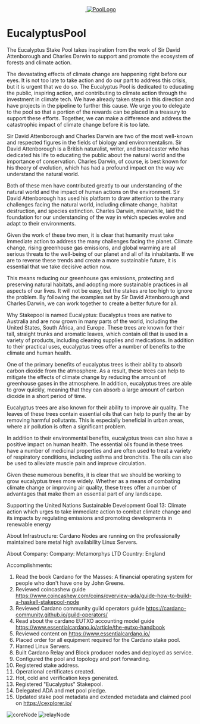 
<div style="display: flex; align-items: flex-start; justify-content: center;">
  <a href="https://cexplorer.io/" target="_blank">
    <img width="" class="img-fluid" src="https://js.cexplorer.io/img/award/b07269e436bb93f8840a9c9fbc51bc.png" alt="">
    <img src="https://user-images.githubusercontent.com/115787614/210828258-4b177721-2950-4052-91dc-b93a25fb7843.png" alt="PoolLogo">
  </a>
</div>


# EucalyptusPool
The Eucalyptus Stake Pool takes inspiration from the work of Sir David Attenborough and Charles Darwin to support and promote the ecosystem of forests and climate action.

The devastating effects of climate change are happening right before our eyes. It is not too late to take action and do our part to address this crisis, but it is urgent that we do so. The Eucalyptus Pool is dedicated to educating the public, inspiring action, and contributing to climate action through the investment in climate tech. We have already taken steps in this direction and have projects in the pipeline to further this cause. We urge you to delegate to the pool so that a portion of the rewards can be placed in a treasury to support these efforts. Together, we can make a difference and address the catastrophic impact of climate change before it is too late.

Sir David Attenborough and Charles Darwin are two of the most well-known and respected figures in the fields of biology and environmentalism. Sir David Attenborough is a British naturalist, writer, and broadcaster who has dedicated his life to educating the public about the natural world and the importance of conservation. Charles Darwin, of course, is best known for his theory of evolution, which has had a profound impact on the way we understand the natural world.

Both of these men have contributed greatly to our understanding of the natural world and the impact of human actions on the environment. Sir David Attenborough has used his platform to draw attention to the many challenges facing the natural world, including climate change, habitat destruction, and species extinction. Charles Darwin, meanwhile, laid the foundation for our understanding of the way in which species evolve and adapt to their environments.

Given the work of these two men, it is clear that humanity must take immediate action to address the many challenges facing the planet. Climate change, rising greenhouse gas emissions, and global warming are all serious threats to the well-being of our planet and all of its inhabitants. If we are to reverse these trends and create a more sustainable future, it is essential that we take decisive action now.

This means reducing our greenhouse gas emissions, protecting and preserving natural habitats, and adopting more sustainable practices in all aspects of our lives. It will not be easy, but the stakes are too high to ignore the problem. By following the examples set by Sir David Attenborough and Charles Darwin, we can work together to create a better future for all.

Why Stakepool is named Eucalyptus:
Eucalyptus trees are native to Australia and are now grown in many parts of the world, including the United States, South Africa, and Europe. These trees are known for their tall, straight trunks and aromatic leaves, which contain oil that is used in a variety of products, including cleaning supplies and medications. In addition to their practical uses, eucalyptus trees offer a number of benefits to the climate and human health.

One of the primary benefits of eucalyptus trees is their ability to absorb carbon dioxide from the atmosphere. As a result, these trees can help to mitigate the effects of climate change by reducing the amount of greenhouse gases in the atmosphere. In addition, eucalyptus trees are able to grow quickly, meaning that they can absorb a large amount of carbon dioxide in a short period of time.

Eucalyptus trees are also known for their ability to improve air quality. The leaves of these trees contain essential oils that can help to purify the air by removing harmful pollutants. This is especially beneficial in urban areas, where air pollution is often a significant problem.

In addition to their environmental benefits, eucalyptus trees can also have a positive impact on human health. The essential oils found in these trees have a number of medicinal properties and are often used to treat a variety of respiratory conditions, including asthma and bronchitis. The oils can also be used to alleviate muscle pain and improve circulation.

Given these numerous benefits, it is clear that we should be working to grow eucalyptus trees more widely. Whether as a means of combating climate change or improving air quality, these trees offer a number of advantages that make them an essential part of any landscape.

Supporting the United Nations Sustainable Development Goal 13: Climate action which urges to take immediate action to combat climate change and its impacts by regulating emissions and promoting developments in renewable energy

About Infrastructure:
Cardano Nodes are running on the professionally maintained bare metal high availability Linux Servers.

About Company: 
Company: Metamorphys LTD
Country: England

Accomplishments:
1) Read the book Cardano for the Masses: A financial operating system for people who don't have one by John Greene.
2) Reviewed coincashew guide https://www.coincashew.com/coins/overview-ada/guide-how-to-build-a-haskell-stakepool-node
3) Reviewed Cardano community guild operators guide https://cardano-community.github.io/guild-operators/
4) Read about the cardano EUTXO accounting model guide https://www.essentialcardano.io/article/the-eutxo-handbook
5) Reviewed content on https://www.essentialcardano.io/
6) Placed order for all equipment required for the Cardano stake pool. 
7) Harned Linux Servers.
8) Built Cardano Relay and Block producer nodes and deployed as service.
9) Configured the pool and topology and port forwarding. 
10) Registered stake address. 
11) Operational certificates created.
12) Hot, cold and verification keys generated.
13) Registered "Eucalyptus" Stakepool.
14) Delegated ADA and met pool pledge.
15) Updated stake pool metadata and extended metadata and claimed pool on https://cexplorer.io/ 


![coreNode](https://user-images.githubusercontent.com/115787614/210840297-c126eac6-2d8e-467d-b2c7-7d85e307dbd0.png)
![relayNode](https://user-images.githubusercontent.com/115787614/210840331-c4c4274c-8530-4071-8b22-040d41ba1a6f.png)
